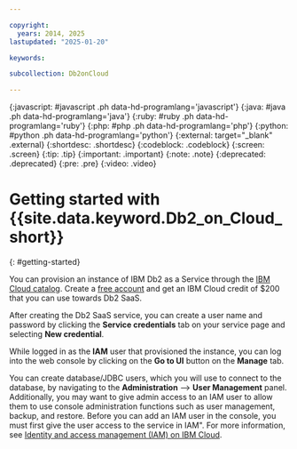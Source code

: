 ```yaml
---

copyright:
  years: 2014, 2025
lastupdated: "2025-01-20"

keywords: 

subcollection: Db2onCloud

---
```


<!-- Attribute definitions --> 
{:javascript: #javascript .ph data-hd-programlang='javascript'}
{:java: #java .ph data-hd-programlang='java'}
{:ruby: #ruby .ph data-hd-programlang='ruby'}
{:php: #php .ph data-hd-programlang='php'}
{:python: #python .ph data-hd-programlang='python'}
{:external: target="_blank" .external}
{:shortdesc: .shortdesc}
{:codeblock: .codeblock}
{:screen: .screen}
{:tip: .tip}
{:important: .important}
{:note: .note}
{:deprecated: .deprecated}
{:pre: .pre}
{:video: .video}

# Getting started with {{site.data.keyword.Db2_on_Cloud_short}}
{: #getting-started}

You can provision an instance of IBM Db2 as a Service through the [IBM Cloud catalog](https://cloud.ibm.com/catalog/services/db2). Create a [free account](https://cloud.ibm.com/registration?target=%2Fcatalog%2Fservices%2Fdb2-warehouse) and get an IBM Cloud credit of $200 that you can use towards Db2 SaaS.

After creating the Db2 SaaS service, you can create a user name and password by clicking the **Service credentials** tab on your service page and selecting **New credential**.

While logged in as the **IAM** user that provisioned the instance, you can log into the web console by clicking on the **Go to UI** button on the **Manage** tab. 

You can create database/JDBC users, which you will use to connect to the database, by navigating to the **Administration** --> **User Management** panel. Additionally, you may want to give admin access to an IAM user to allow them to use console administration functions such as user management, backup, and restore. Before you can add an IAM user in the console, you must first give the user access to the service in IAM". For more information, see [Identity and access management (IAM) on IBM Cloud](https://cloud.ibm.com/docs/Db2onCloud?topic=Db2onCloud-iam).

<!--
## Video: Introducing Db2 on Cloud
{: #intro_vid}

Watch this video to see an introductory tutorial about {{site.data.keyword.Db2_on_Cloud_short}}. -->

<!-- <iframe id="youtubeplayer1" title="Introduction to {{site.data.keyword.Db2_on_Cloud_short}}" type="text/html" width="640" height="390" src="//www.youtube.com/embed/k1Wj2Sc5Ing?rel=0" frameborder="0" webkitallowfullscreen mozallowfullscreen allowfullscreen> </iframe> -->

<!-- ![Introduction to {{site.data.keyword.Db2_on_Cloud_short}}](https://www.youtube.com/embed/k1Wj2Sc5Ing?rel=0){: video output="iframe" data-script="none" id="youtubeplayer1" frameborder="0" webkitallowfullscreen mozallowfullscreen allowfullscreen} -->


<!--
## Video: Using REST API to communicate with Db2 on Cloud
{: #vid_api}

Watch this video to see the steps required to use a RESTful API to communicate with {{site.data.keyword.Db2_on_Cloud_short}}.

<iframe class="embed-responsive-item" id="youtubeplayer2" title="Using RESTful API to communicate with {{site.data.keyword.Db2_on_Cloud_short}}" type="text/html" width="640" height="390" src="//www.youtube.com/embed/PSNBDwgf9ts?rel=0" frameborder="0" webkitallowfullscreen mozallowfullscreen allowfullscreen> </iframe>

## Video: Integrating Jupyter Notebooks
{: #cognos_vid}

Watch this video to see how to integrate Jupyter Notebooks with {{site.data.keyword.Db2_on_Cloud_short}}.

<iframe class="embed-responsive-item" id="youtubeplayer3" title="Integrating Jupyter notebooks" type="text/html" width="640" height="390" src="//www.youtube.com/embed/bNfH0Wzx3is?rel=0" frameborder="0" webkitallowfullscreen mozallowfullscreen allowfullscreen> </iframe>
-->


